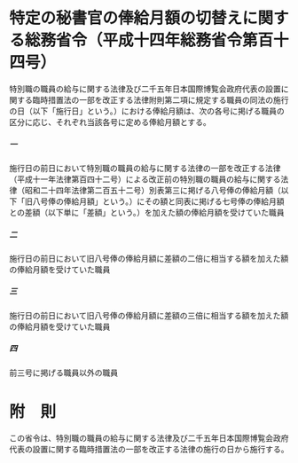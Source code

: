 # 特定の秘書官の俸給月額の切替えに関する総務省令（平成十四年総務省令第百十四号）
特別職の職員の給与に関する法律及び二千五年日本国際博覧会政府代表の設置に関する臨時措置法の一部を改正する法律附則第二項に規定する職員の同法の施行の日（以下「施行日」という。）における俸給月額は、次の各号に掲げる職員の区分に応じ、それぞれ当該各号に定める俸給月額とする。
##### 一
施行日の前日において特別職の職員の給与に関する法律の一部を改正する法律（平成十一年法律第百四十二号）による改正前の特別職の職員の給与に関する法律（昭和二十四年法律第二百五十二号）別表第三に掲げる八号俸の俸給月額（以下「旧八号俸の俸給月額」という。）にその額と同表に掲げる七号俸の俸給月額との差額（以下単に「差額」という。）を加えた額の俸給月額を受けていた職員
##### 二
施行日の前日において旧八号俸の俸給月額に差額の二倍に相当する額を加えた額の俸給月額を受けていた職員
##### 三
施行日の前日において旧八号俸の俸給月額に差額の三倍に相当する額を加えた額の俸給月額を受けていた職員
##### 四
前三号に掲げる職員以外の職員
# 附　則
この省令は、特別職の職員の給与に関する法律及び二千五年日本国際博覧会政府代表の設置に関する臨時措置法の一部を改正する法律の施行の日から施行する。
